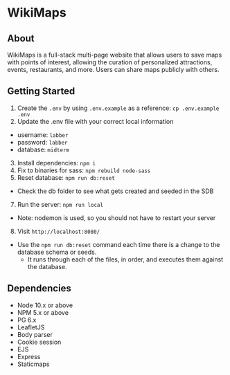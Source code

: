 # WikiMaps

## About

WikiMaps is a full-stack multi-page website that allows users to save maps with points of interest, allowing the curation of personalized attractions, events, restaurants, and more. Users can share maps publicly with others.

## Getting Started

1. Create the `.env` by using `.env.example` as a reference: `cp .env.example .env`
2. Update the .env file with your correct local information

- username: `labber`
- password: `labber`
- database: `midterm`

3. Install dependencies: `npm i`
4. Fix to binaries for sass: `npm rebuild node-sass`
5. Reset database: `npm run db:reset`

- Check the db folder to see what gets created and seeded in the SDB

7. Run the server: `npm run local`

- Note: nodemon is used, so you should not have to restart your server

8. Visit `http://localhost:8080/`

- Use the `npm run db:reset` command each time there is a change to the database schema or seeds.
  - It runs through each of the files, in order, and executes them against the database.

## Dependencies

- Node 10.x or above
- NPM 5.x or above
- PG 6.x
- LeafletJS
- Body parser
- Cookie session
- EJS
- Express
- Staticmaps
